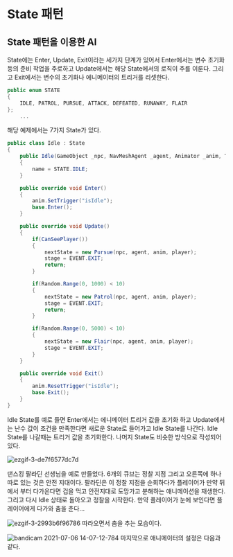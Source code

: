 # State 패턴
## State 패턴을 이용한 AI

State에는 Enter, Update, Exit이라는 세가지 단계가 있어서 Enter에서는 변수 초기화 등의 준비 작업을 주로하고 Update에서는 해당 State에서의 로직이 주를 이룬다. 그리고 Exit에서는
변수의 초기화나 에니메이터의 트리거를 리셋한다.

```C#
public enum STATE
{
    IDLE, PATROL, PURSUE, ATTACK, DEFEATED, RUNAWAY, FLAIR
};
    ...
```
해당 예제에서는 7가지 State가 있다.

```C#
public class Idle : State
{
    public Idle(GameObject _npc, NavMeshAgent _agent, Animator _anim, Transform _player) : base(_npc, _agent, _anim, _player)
    {
        name = STATE.IDLE;
    }

    public override void Enter()
    {
        anim.SetTrigger("isIdle");
        base.Enter();
    }

    public override void Update()
    {
        if(CanSeePlayer())
        {
            nextState = new Pursue(npc, agent, anim, player);
            stage = EVENT.EXIT;
            return;
        }

        if(Random.Range(0, 1000) < 10)
        {
            nextState = new Patrol(npc, agent, anim, player);
            stage = EVENT.EXIT;
            return;
        }

        if(Random.Range(0, 5000) < 10)
        {
            nextState = new Flair(npc, agent, anim, player);
            stage = EVENT.EXIT;
        }
    }

    public override void Exit()
    {
        anim.ResetTrigger("isIdle");
        base.Exit();
    }
}

```
Idle State를 예로 들면 Enter에서는 에니메이터 트리거 값을 초기화 하고 Update에서는 난수 값이 조건을 만족한다면 새로운 State로 들어가고 Idle State를 나간다. Idle State를 나갈때는 
트리거 값을 초기화한다. 나머지 State도 비슷한 방식으로 작성되어 있다.

![ezgif-3-de7f6577dc7d](https://user-images.githubusercontent.com/39051679/124546016-f9901f80-de64-11eb-82e9-22ed6f680e6e.gif)

댄스킹 팔라딘 선생님을 예로 만들었다. 6개의 큐브는 정찰 지점 그리고 오른쪽에 하나 따로 있는 것은 안전 지대이다. 팔라딘은 이 정찰 지점을 순회하다가 플레이어가 만약 뒤에서 부터 다가온다면 겁을 먹고 
안전지대로 도망가고 분해하는 애니메이션을 재생한다. 그리고 다시 Idle 상태로 돌아오고 정찰을 시작한다. 만약 플레이어가 눈에 보인다면 플레이어에게 다가와 춤을 춘다...

![ezgif-3-2993b6f96786](https://user-images.githubusercontent.com/39051679/124546291-5d1a4d00-de65-11eb-8716-42b2fde97623.gif)
따라오면서 춤을 추는 모습이다.

 
![bandicam 2021-07-06 14-07-12-784](https://user-images.githubusercontent.com/39051679/124546392-889d3780-de65-11eb-9902-139ecfeed8bf.jpg)
마지막으로 애니메이터의 설정은 다음과 같다.
